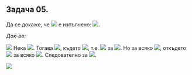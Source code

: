 ## Задача 05.

Да се докаже, че <img src="https://latex.codecogs.com/svg.latex?\Large&space;\forall{A_0,A_1,...,A_n}"> е изпълнено: <img src="https://latex.codecogs.com/svg.latex?\Large&space;P\big(\bigcap_{i=0}^{\infty}A_i\big)=\bigcap_{i=0}^{\infty}P\big(A_i\big)">.

*Док-во:*

<img src="https://latex.codecogs.com/svg.latex?\Large&space;(\subseteq)"> Нека <img src="https://latex.codecogs.com/svg.latex?\Large&space;X\in{P}\big(\bigcap_{i=0}^{\infty}A_i\big)">. Тогава <img src="https://latex.codecogs.com/svg.latex?\Large&space;X\subseteq\bigcap_{i=0}^{\infty}A_i\Leftrightarrow\forall{i},x\in{A_i}">, където <img src="https://latex.codecogs.com/svg.latex?\Large&space;x\in{X}">, т.е. <img src="https://latex.codecogs.com/svg.latex?\Large&space;\bigcap_{i=0}^{\infty}A_i\subseteq{A_k}"> за <img src="https://latex.codecogs.com/svg.latex?\Large&space;\forall{k}">. Но за всяко <img src="https://latex.codecogs.com/svg.latex?\Large&space;k\in{\mathbb{N}},{\;}\bigcap_{i=0}^{\infty}A_i\subseteq{A_k}">, откъдето <img src="https://latex.codecogs.com/svg.latex?\Large&space;X\in{A_k}"> за всяко <img src="https://latex.codecogs.com/svg.latex?\Large&space;k\in{\mathbb{N}}">. Следователно за <img src="https://latex.codecogs.com/svg.latex?\Large&space;\forall{k\in{\mathbb{N}}},{\;}x\in{P\big(A_k\big)}">.

<img src="https://latex.codecogs.com/svg.latex?\Large&space;(\supseteq)">
